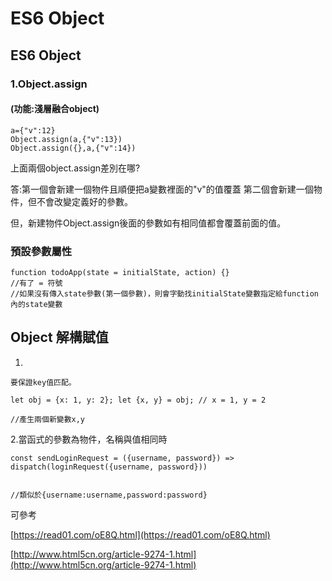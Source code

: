 # ES6 Object

## ES6 Object

### 1.Object.assign

#### \(功能:淺層融合object\)

```text
a={"v":12}
Object.assign(a,{"v":13})
Object.assign({},a,{"v":14})
```

上面兩個object.assign差別在哪?

答:第一個會新建一個物件且順便把a變數裡面的"v"的值覆蓋 第二個會新建一個物件，但不會改變定義好的參數。

但，新建物件Object.assign後面的參數如有相同值都會覆蓋前面的值。

### 預設參數屬性

```text
function todoApp(state = initialState, action) {}
//有了 = 符號
//如果沒有傳入state參數(第一個參數)，則會字動找initialState變數指定給function 內的state變數
```

## Object 解構賦值

1.

```text
要保證key值匹配。

let obj = {x: 1, y: 2}; let {x, y} = obj; // x = 1, y = 2

//產生兩個新變數x,y
```

2.當函式的參數為物件，名稱與值相同時

```text
const sendLoginRequest = ({username, password}) => dispatch(loginRequest({username, password}))


//類似於{username:username,password:password}
```

可參考

[https://read01.com/oE8Q.html](https://read01.com/oE8Q.html)

[http://www.html5cn.org/article-9274-1.html](http://www.html5cn.org/article-9274-1.html)

